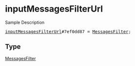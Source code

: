 # inputMessagesFilterUrl

Sample Description

<pre>
<a href="../constructor/inputMessagesFilterUrl.md">inputMessagesFilterUrl</a>#7ef0dd87 = <a href="../type/MessagesFilter.md">MessagesFilter</a>;</pre>

## Type

<a href="../type/MessagesFilter.md">MessagesFilter</a>
